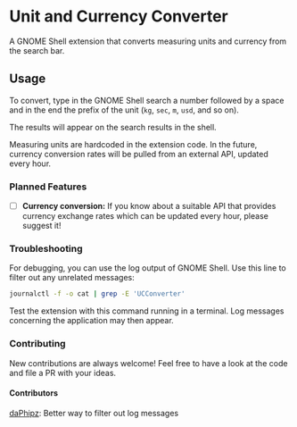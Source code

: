# Unit and Currency Converter

A GNOME Shell extension that converts measuring units and currency from the search bar.

## Usage

To convert, type in the GNOME Shell search a number followed by a space and in the end the prefix of the unit (`kg`, `sec`, `m`, `usd`, and so on).

The results will appear on the search results in the shell.

Measuring units are hardcoded in the extension code.
In the future, currency conversion rates will be pulled from an external API, updated every hour.

### Planned Features

- [ ] **Currency conversion:**
      If you know about a suitable API that provides currency exchange rates which can be updated every hour, please suggest it!

### Troubleshooting

For debugging, you can use the log output of GNOME Shell.
Use this line to filter out any unrelated messages:

``` bash
journalctl -f -o cat | grep -E 'UCConverter'
```

Test the extension with this command running in a terminal.
Log messages concerning the application may then appear.

### Contributing

New contributions are always welcome!
Feel free to have a look at the code and file a PR with your ideas.

#### Contributors

[daPhipz](https://github.com/daPhipz): Better way to filter out log messages
